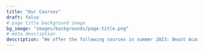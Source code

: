 ```yaml
---
title: "Our Courses"
draft: false
# page title background image
bg_image: "images/backgrounds/page-title.png"
# meta description
description: "We offer the following courses in summer 2023: Beast Academy Grade 5, Pre-Algebra, Algebra, Geometry I (triangles), Geometry II, Intermediate Algebra, Contest Math, Introduction to Python, and Scratch."
---
```

